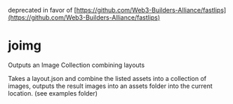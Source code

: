 deprecated in favor of [https://github.com/Web3-Builders-Alliance/fastlips](https://github.com/Web3-Builders-Alliance/fastlips)

# joimg
Outputs an Image Collection combining layouts

Takes a layout.json and combine the listed assets into a collection of images, outputs the result images into an assets folder into the current location.
(see examples folder)
